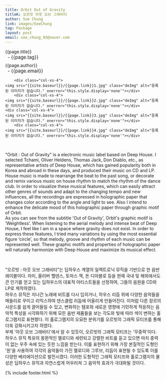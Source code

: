 ```yaml
---
title: Orbit Out of Gravity
titleK: 오르빗 아웃 오브 그래비티
author: Soe Chung
link: images/SoeChung
tag: Package
layout: post
email: soe_chung_93@naver.com
---	
```


<div class="container">

<div class="deDep">
{{page.title}}<br>
<p style="font-size:15px; margin:0px; padding:0px 0px 0px 8px; margin:0px 0px 8px 0px;">- {{page.tag}}</p>
{{page.author}}<br>
<p style="font-size:15px; margin:0px; padding:0px 0px 0px 8px;">- {{page.email}}</p>
</div>


<div class="row" class="imgcolor">
	
		<div class="col-xs-4">
	<img src="{{site.baseurl}}/{{page.link}}1.jpg" class="deImg" alt="등록된 이미지가 없습니다." onerror="this.style.display='none'"></div>
		<div class="col-xs-4">
	<img src="{{site.baseurl}}/{{page.link}}2.jpg" class="deImg" alt="등록된 이미지가 없습니다." onerror="this.style.display='none'"></div>
	<div class="col-xs-4">
	<img src="{{site.baseurl}}/{{page.link}}3.jpg" class="deImg" alt="등록된 이미지가 없습니다." onerror="this.style.display='none'"></div>
		<div class="col-xs-4">
	<img src="{{site.baseurl}}/{{page.link}}4.jpg" class="deImg" alt="등록된 이미지가 없습니다." onerror="this.style.display='none'"></div>
	
</div>
<br>

<div class="det lato">



"Orbit : Out of Gravity" is a electronic music label based on Deep House. I selected Tchami, Oliver Heldens, Thomas Jack, Don Diablo, etc., as representative artists of Deep House, which has gained popularity both in Korea and abroad in these days, and produced their music on CD and LP.
<br>
House music is made to rearrange the beat to the past song, or decorate and remix various music on house rhythm to match the rhythm of the dance club. In order to visualize these musical features, which can easily attract other genres of sounds and adapt to the changing tempo and new influences, all the recordings are expressed in holographic paper that changes color according to the angle and light to see. Also I intend to enhance the delicate mood of this holographic paper through graphic motif of Orbit.
<br>
As you can see from the subtitle 'Out of Gravity', Orbit's graphic motif is ‘Weightless'. When listening to the aerial melody and intense beat of Deep House, I feel like I am in a space where gravity does not exist. In order to express these features, I tried many variations by using the most essential figure ‘circle’, so that melody, groove and rhythm of each music can be represented well. These graphic motifs and properties of holographic paper will naturally harmonize with Deep House and maximize its musical effect.



</div>

<br>

<div class="noto">

"오르빗 : 아웃 오브 그래비티"는 딥하우스 계열의 일렉트로닉 뮤직을 기반으로 한 음반 레이블이다. 차미, 올리버 헬덴스, 토마스 잭, 돈 디아블로 등을 현재 국내 및 해외에서도 큰 인기를 얻고 있는 딥하우스의 대표적 아티스트들을 선정하여, 그들의 음원을 CD와 LP로 제작하였다.
<br>
하우스 뮤직은 지나간 노래에 비트를 다시 입히거나, 하우스 리듬 위에 다양한 음악들을 메들리로 꾸미고 리믹스하여 댄스클럽 리듬에 어울리게 만들어진다. 이처럼 다른 장르의 사운드를 쉽게 끌어들일 수 있고, 변화하는 템포와 새로운 영향에 기민하게 적응하는 음악적 특성을 시각화하기 위해 모든 음반 제품들을 보는 각도와 빛에 따라 색이 변하는 홀로그램지로 표현했다. 이 홀로그램지의 오묘한 분위기를 오르빗의 그래픽 모티프를 통해 더욱 강화시키고자 하였다.
<br>
부제 '아웃 오브 그래비티'에서 알 수 있듯이, 오르빗의 그래픽 모티프는 '무중력'이다. 하우스 뮤직 특유의 몽환적인 멜로디와 세련되고 강렬한 비트를 듣고 있으면 마치 중력이 없는 우주 속에 있는 듯한 느낌을 받는다. 이를 표현하기 위해 가장 본질적인 도형인 '원'을 사용하여 각각의 음악들이 가진 멜로디와 그루브, 리듬이 표현될 수 있도록 이를 다양한 베리에이션으로 발전시켰다. 이러한 도형적인 그래픽 모티프와 홀로그램지의 물성은 딥하우스 뮤직과 자연스럽게 어우러져 그 음악적 효과가 극대화될 것이다.


</div>
 {% include footer.html %}